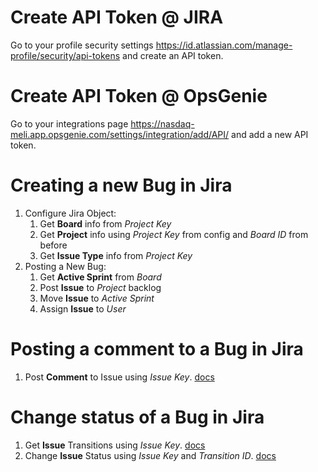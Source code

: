 # Create API Token @ JIRA

Go to your profile security settings https://id.atlassian.com/manage-profile/security/api-tokens
and create an API token.

# Create API Token @ OpsGenie

Go to your integrations page https://nasdaq-meli.app.opsgenie.com/settings/integration/add/API/
and add a new API token.

# Creating a new Bug in Jira

1. Configure Jira Object:
    1. Get **Board** info from *Project Key*
    2. Get **Project** info using *Project Key* from config and *Board ID* from before 
    3. Get **Issue Type** info from *Project Key*
2. Posting a New Bug:
    1. Get **Active Sprint** from *Board*
    2. Post **Issue** to *Project* backlog
    3. Move **Issue** to *Active Sprint*
    4. Assign **Issue** to *User*

# Posting a comment to a Bug in Jira

1. Post **Comment** to Issue using *Issue Key*. [docs](https://developer.atlassian.com/cloud/jira/platform/rest/v3/api-group-issue-comments/#api-rest-api-3-issue-issueidorkey-comment-post)

# Change status of a Bug in Jira

1. Get **Issue** Transitions using *Issue Key*. [docs](https://developer.atlassian.com/cloud/jira/platform/rest/v3/api-group-issues/#api-rest-api-3-issue-issueidorkey-transitions-get)
2. Change **Issue** Status using *Issue Key* and *Transition ID*. [docs](https://developer.atlassian.com/cloud/jira/platform/rest/v3/api-group-issues/#api-rest-api-3-issue-issueidorkey-transitions-post)